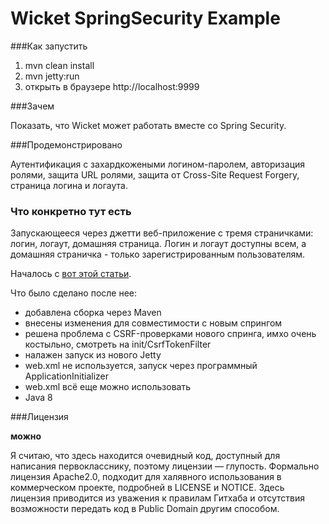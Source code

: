 Wicket SpringSecurity Example
=============================

###Как запустить

1. mvn clean install
2. mvn jetty:run
3. открыть в браузере http://localhost:9999

###Зачем

Показать, что Wicket может работать вместе со Spring Security.

###Продемонстрировано

Аутентификация с захардкожеными логином-паролем, авторизация ролями, защита URL ролями, защита от Cross-Site Request Forgery, страница логина и логаута.

### Что конкретно тут есть

Запускающееся через джетти веб-приложение с тремя страничками: логин, логаут, домашняя страница. Логин и логаут доступны всем, а домашняя страничка - только зарегистрированным пользователям.

Началось с [вот этой статьи](https://codepitbull.wordpress.com/2013/07/31/using-spring-security-3-with-wicket-6-authroles-and-javaconfig-and-a-little-servlet-3/).

Что было сделано после нее:

* добавлена сборка через Maven
* внесены изменения для совместимости с новым спрингом
* решена проблема с CSRF-проверками нового спринга, имхо очень костыльно, смотреть на init/CsrfTokenFilter
* налажен запуск из нового Jetty
* web.xml не используется, запуск через программный ApplicationInitializer
* web.xml всё еще можно использовать
* Java 8

###Лицензия

**можно**

Я считаю, что здесь находится очевидный код, доступный для написания первокласснику, поэтому лицензии — глупость.
Формально лицензия Apache2.0, подходит для халявного использования в коммерческом проекте, подробней в LICENSE и NOTICE.
Здесь лицензия приводится из уважения к правилам Гитхаба и отсутствия возможности передать код в Public Domain другим способом.


